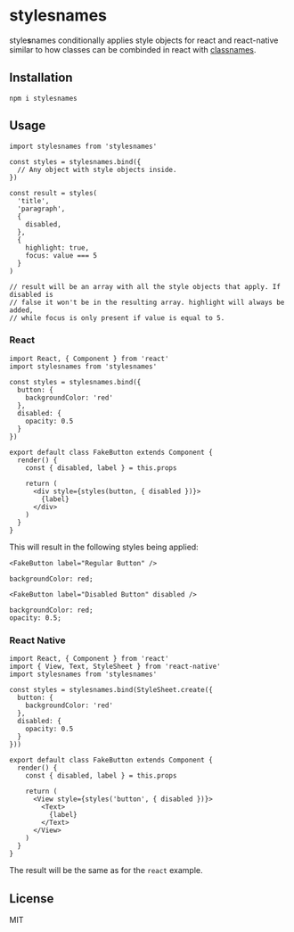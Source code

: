 # stylesnames

style**s**names conditionally applies style objects for react and react-native
similar to how classes can be combinded in react with  [classnames](https://github.com/JedWatson/classnames).

## Installation

```
npm i stylesnames
```

## Usage

```
import stylesnames from 'stylesnames'

const styles = stylesnames.bind({
  // Any object with style objects inside.
})

const result = styles(
  'title',
  'paragraph',
  {
    disabled,
  },
  {
    highlight: true,
    focus: value === 5
  }
)

// result will be an array with all the style objects that apply. If disabled is
// false it won't be in the resulting array. highlight will always be added,
// while focus is only present if value is equal to 5.
```

### React

```
import React, { Component } from 'react'
import stylesnames from 'stylesnames'

const styles = stylesnames.bind({
  button: {
    backgroundColor: 'red'
  },
  disabled: {
    opacity: 0.5
  }
})

export default class FakeButton extends Component {
  render() {
    const { disabled, label } = this.props

    return (
      <div style={styles(button, { disabled })}>
        {label}
      </div>
    )
  }
}
```

This will result in the following styles being applied:

`<FakeButton label="Regular Button" />`

```
backgroundColor: red;
```

`<FakeButton label="Disabled Button" disabled />`

```
backgroundColor: red;
opacity: 0.5;
```

### React Native

```
import React, { Component } from 'react'
import { View, Text, StyleSheet } from 'react-native'
import stylesnames from 'stylesnames'

const styles = stylesnames.bind(StyleSheet.create({
  button: {
    backgroundColor: 'red'
  },
  disabled: {
    opacity: 0.5
  }
}))

export default class FakeButton extends Component {
  render() {
    const { disabled, label } = this.props

    return (
      <View style={styles('button', { disabled })}>
        <Text>
          {label}
        </Text>
      </View>
    )
  }
}
```

The result will be the same as for the `react` example.

## License

MIT
